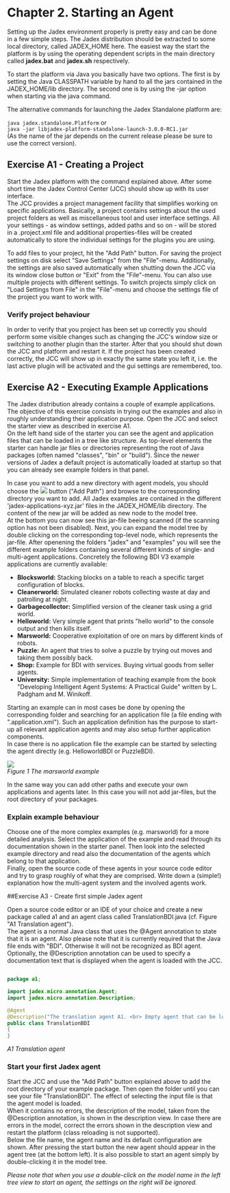 # Chapter 2. Starting an Agent

Setting up the Jadex environment properly is pretty easy and can be done in a few simple steps. The Jadex distribution should be extracted to some local directory, called JADEX_HOME here. The easiest way the start the platform is by using the operating dependent scripts in the main directory called **jadex.bat** and **jadex.sh** respectively.

To start the platform via Java you basically have two options. The first is by setting the Java CLASSPATH variable by hand to all the jars contained in the JADEX_HOME/lib directory. The second one is by using the -jar option when starting via the java command.



The alternative commands for launching the Jadex Standalone platform are:


```java jadex.standalone.Platform```   <!-- 2 spaces generate a non-paragraph-line-break -->
or     
```java -jar libjadex-platform-standalone-launch-3.0.0-RC1.jar```   
(As the name of the jar depends on the current release please be sure to use the correct version).

## Exercise A1 - Creating a Project


Start the Jadex platform with the command explained above. 
After some short time the Jadex Control Center (JCC) should show up with its user interface.  
The JCC provides a project management facility that simplifies working on specific applications. 
Basically, a project contains settings about the used project folders as well as miscellaneous tool and user interface settings. 
All your settings - as window settings, added paths and so on - will be stored in a .project.xml file and additional properties-files will be created automatically to store the individual settings for the plugins you are using. 

To add files to your project, hit the "Add Path" button. 
For saving the project settings on disk select "Save Settings" from the "File"-menu. 
Additionally, the settings are also saved automatically when shutting down the JCC via its window close button or "Exit" from the "File"-menu. 
You can also use multiple projects with different settings. 
To switch projects simply click on "Load Settings from File" in the "File"-menu and choose the settings file of the project you want to work with.

### Verify project behaviour
In order to verify that you project has been set up correctly you should perform some visible changes such as changing the JCC's window size or switching to another plugin than the starter. After that you should shut down the JCC and platform and restart it. If the project has been created correctly, the JCC will show up in exactly the same state you left it, i.e. the last active plugin will be activated and the gui settings are remembered, too.

## Exercise A2 - Executing Example Applications

The Jadex distribution already contains a couple of example applications. 
The objective of this exercise consists in trying out the examples and also in roughly understanding their application purpose. Open the JCC and select the starter view as described in exercise A1.  
On the left hand side of the starter you can see the agent and application files that can be loaded in a tree like structure. As top-level elements the starter can handle jar files or directories representing the root of Java packages (often named "classes", "bin" or "build").
Since the newer versions of Jadex a default project is automatically loaded at startup so that you can already see example folders in that panel.

In case you want to add a new directory with agent models, you should choose the ![](newaddfolder.png) button ("Add Path") and browse to the corresponding directory you want to add.
All Jadex examples are contained in the different 'jadex-applications-xyz.jar' files in the JADEX_HOME/lib directory. 
The content of the new jar will be added as new node to the model tree.  
At the bottom you can now see this jar-file beeing scanned (if the scanning option has not been disabled). 
Next, you can expand the model tree by double clicking on the corresponding top-level node, which represents the jar-file. 
After openening the folders "jadex" and "examples" you will see the different example folders containing several different kinds of single- and multi-agent applications. Concretely the following BDI V3 example applications are currently available:

-   **Blocksworld:** Stacking blocks on a table to reach a specific target configuration of blocks.
-   **Cleanerworld:** Simulated cleaner robots collecting waste at day and patrolling at night.
-   **Garbagecollector:** Simplified version of the cleaner task using a grid world.
-   **Helloworld:** Very simple agent that prints "hello world" to the console output and then kills itself.
-   **Marsworld:** Cooperative exploitation of ore on mars by different kinds of robots.
-   **Puzzle:** An agent that tries to solve a puzzle by trying out moves and taking them possibly back.
-   **Shop:** Example for BDI with services. Buying virtual goods from seller agents.
-   **University:** Simple implementation of teaching example from the book "Developing Intelligent Agent Systems: A Practical Guide" written by L. Padgham and M. Winikoff.

Starting an example can in most cases be done by opening the corresponding folder and searching for an application file (a file ending with ".application.xml").
Such an application definition has the purpose to start-up all relevant application agents and may also setup further application components.  
In case there is no application file the example can be started by selecting the agent directly (e.g. HelloworldBDI or PuzzleBDI).

![](marsworld.png)  
*Figure 1 The marsworld example*

In the same way you can add other paths and execute your own applications and agents later. In this case you will not add jar-files, but the root directory of your packages.

### Explain example behaviour
 Choose one of the more complex examples (e.g. marsworld) for a more detailed analysis. 
 Select the application of the example and read through its documentation shown in the starter panel.
 Then look into the selected example directory and read also the documentation of the agents which belong to that application.  
 Finally, open the source code of these agents in your source code editor and try to grasp roughly of what they are comprised. 
 Write down a (simple!) explanation how the multi-agent system and the involved agents work.

##Exercise A3 - Create first simple Jadex agent

Open a source code editor or an IDE of your choice and create a new package called a1 and an agent class called TranslationBDI.java (cf. Figure "A1 Translation agent").  
The agent is a normal Java class that uses the @Agent annotation to state that it is an agent. 
Also please note that it is currently required that the Java file ends with "BDI". 
Otherwise it will not be recognized as BDI agent. 
Optionally, the @Description annotation can be used to specify a documentation text that is displayed when the agent is loaded with the JCC.

```java

package a1;

import jadex.micro.annotation.Agent;
import jadex.micro.annotation.Description;

@Agent
@Description("The translation agent A1. <br> Empty agent that can be loaded and started.")
public class TranslationBDI
{
}

```
*A1 Translation agent*



### Start your first Jadex agent
Start the JCC and use the "Add Path" button explained above to add the root directory of your example package. Then open the folder until you can see your file "TranslationBDI". 
The effect of selecting the input file is that the agent model is loaded.  
When it contains no errors, the description of the model, taken from the @Description annotation, is shown in the description view. 
In case there are errors in the model, correct the errors shown in the description view and restart the platform (class reloading is not supported).  
Below the file name, the agent name and its default configuration are shown.
After pressing the start button the new agent should appear in the agent tree (at the bottom left). 
It is also possible to start an agent simply by double-clicking it in the model tree.

*Please note that when you use a double-click on the model name in the left tree view to start an agent, the settings on the right will be ignored.*

<!--You can also start a second JCC by choosing it from:-->

<!--**jadex/tools/jcc/JCC.agent.xml**-->
 <!--               -->
<!--and giving it a name like JCC2.-->